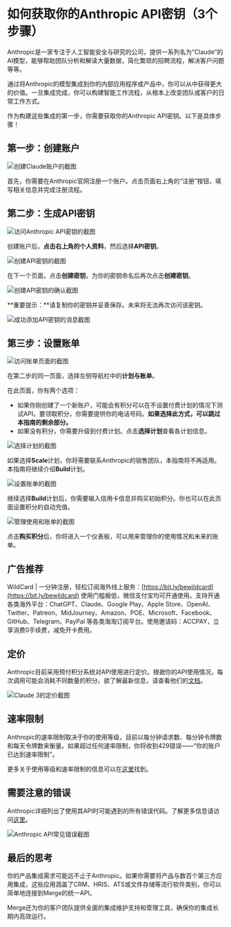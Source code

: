 # 如何获取你的Anthropic API密钥（3个步骤）

Anthropic是一家专注于人工智能安全与研究的公司，提供一系列名为“Claude”的AI模型，能够帮助团队分析和解读大量数据，简化繁琐的招聘流程，解决客户问题等等。

通过将Anthropic的模型集成到你的内部应用程序或产品中，你可以从中获得更大的价值。一旦集成完成，你可以构建智能工作流程，从根本上改变团队或客户的日常工作方式。

作为构建这些集成的第一步，你需要获取你的Anthropic API密钥。以下是具体步骤！

## 第一步：创建账户

![创建Claude账户的截图](https://cdn.prod.website-files.com/62796ab9647626cbab663f42/65f20061b0cbda307d3af316_sv_vHIdrGpNxiEgfGcySOm0AY6Jp6Zwk_DRRbywOrtYQwuPGWYnzyVHTZq5swnD0qZ06dr2GOOXpbknS6deLxbaK7Ty1vKqATAE4b7cusreyl9FSccLNVq0Fdjo4fkBSXak0EAlEGVJi4lmdSq03nso.png)

首先，你需要在Anthropic官网注册一个账户。点击页面右上角的“注册”按钮，填写相关信息并完成注册流程。

## 第二步：生成API密钥

![访问Anthropic API密钥的截图](https://cdn.prod.website-files.com/62796ab9647626cbab663f42/65f20061ac83d58468e8049d_ElXD8i89B_YpfKNwqPJsNAQ8sdLvAW_3X9eYkLIxHPY0Zz4tIC3e4jBENauXbLN9OKbrAq6zgurbouEbZtbuPkor7CDRpDvAwcmYwIcl28h_8y_H5hyKlLisTC08KyWTRCSngxHTpMYxCKQ5cWBHSKA.png)

创建账户后，**点击右上角的个人资料**，然后选择**API密钥**。

![创建API密钥的截图](https://cdn.prod.website-files.com/62796ab9647626cbab663f42/65f200619fff747be29439b7_uOz1kY9685Uww-caP0GP4-iDmyrm6pDCxaRHCzdZTsn3Zwl0ywV97bWkN-Ojhsu7K7TnXCrRW-fN7zJKh3ZJe4h5xgdVv3izOhW0eM8JrLa5d_gZpP1nEeyYsfbz9fJhwGNSJSdaQGIAfU0evih_b7E.png)

在下一个页面，点击**创建密钥**，为你的密钥命名后再次点击**创建密钥**。

![创建API密钥的确认截图](https://cdn.prod.website-files.com/62796ab9647626cbab663f42/65f20061b0b5471ffa6bd8c7_SihuCQEqRqCtlcs2NNRoHCpkTaVZ6OBEhSenGDs1OQWK6MMLlVn9qjg4X08wbSc7fvIkHUMAry3DwbfhURWFuLZrh7Q_2eJokQeBY3ftUeW1PAcrjxPJbe7iIxqZJqwKinTgiaRSvQEYw6uKUImPxTc.png)

**重要提示：**请复制你的密钥并妥善保存。未来将无法再次访问该密钥。

![成功添加API密钥的消息截图](https://cdn.prod.website-files.com/62796ab9647626cbab663f42/65f20061b0b5471ffa6bd8c7_SihuCQEqRqCtlcs2NNRoHCpkTaVZ6OBEhSenGDs1OQWK6MMLlVn9qjg4X08wbSc7fvIkHUMAry3DwbfhURWFuLZrh7Q_2eJokQeBY3ftUeW1PAcrjxPJbe7iIxqZJqwKinTgiaRSvQEYw6uKUImPxTc.png)

## 第三步：设置账单

![访问账单页面的截图](https://cdn.prod.website-files.com/62796ab9647626cbab663f42/65f20062ed878a33d5f0db0b_HNVEDzAqlq-tJfeXB9wyGMVucSaoz7vhMzX5U1trHopQWlxQ3NFlw22Xnnj-zm6A7GgQxZBnreOOvFWOhWHGkXKhXwpx7OaN-8dHf4I0IlHoRcDja8IRe0md4fnjwhRVcSKhQyLBeej_y1DsaKz-ZBU.png)

在第二步的同一页面，选择左侧导航栏中的**计划与账单**。

在此页面，你有两个选项：

- 如果你刚创建了一个新账户，可能会有积分可以在不设置付费计划的情况下测试API。要领取积分，你需要提供你的电话号码。**如果选择此方式，可以跳过本指南的剩余部分。**
- 如果没有积分，你需要升级到付费计划。点击**选择计划**查看各计划信息。

![选择计划的截图](https://cdn.prod.website-files.com/62796ab9647626cbab663f42/65f200610ce0d0be82467f30_XlmAasgsqFelKy5DYWluVZC0Ma_D4DRMVi7S4BreQMaDenvxhdcHyaz0K1WqAzB2GP9TpI0ZqZhz53nSygIFjEIzfVysbM702MjX659BEvf_gz_tNNetuW0o-Rq_fm68Mii-Ay7xYQnCMIym2MdOVOM.png)

如果选择**Scale**计划，你将需要联系Anthropic的销售团队，本指南将不再适用。本指南将继续介绍**Build**计划。

![设置账单的截图](https://cdn.prod.website-files.com/62796ab9647626cbab663f42/65f200613dfeba66afd1a090_qoDUJQdNz6hp7MV9Nh-5VOxVgoUvVTJlF0j0gK5iP_GrraW62qsbffOpptzJ7xl7oBYJtsMYzA-jO8BQwha_FgzjreOq0xHfOXF1pzWJW_arsqeHZBBAUbOLeI3zyN8aRfyzkmuj5ntV2kfZKWGcO2s.png)

继续选择**Build**计划后，你需要输入信用卡信息并购买初始积分。你也可以在此页面设置积分的自动充值。

![管理使用和账单的截图](https://cdn.prod.website-files.com/62796ab9647626cbab663f42/65f2006163a5e96420ef73b1_OfM4McdVGrbnKEHt9jezRicQuTeaHUHeleBz3QYCtoWl6cjN4y36GaABfO6bN3gd65AJHcgZc15MbKy-We0GVTrZdSl-RVn61Lmcz66iM8Lfhvzv4oBSezKrWML01oToEmA7GgOYLLUQtyK_7IJ71a8.png)

点击**购买积分**后，你将进入一个仪表板，可以用来管理你的使用情况和未来的账单。

## 广告推荐

WildCard | 一分钟注册，轻松订阅海外线上服务：[https://bit.ly/bewildcard](https://bit.ly/bewildcard) 使用门槛极低，微信支付宝均可开通使用。支持开通各类海外平台：ChatGPT、Claude、Google Play、Apple Store、OpenAI、Twitter、Patreon、MidJourney、Amazon、POE、Microsoft、Facebook、GitHub、Telegram、PayPal 等各类海淘订阅平台。使用邀请码：ACCPAY，立享消费0手续费，减免开卡费用。

## 定价

Anthropic目前采用预付积分系统对API使用进行定价。根据你的API使用情况，每次调用可能会消耗不同数量的积分。欲了解最新信息，请查看他们的[文档](https://www.anthropic.com/api#pricing)。

![Claude 3的定价截图](https://cdn.prod.website-files.com/62796ab9647626cbab663f42/65f20061ef9a2ba4cc8e7ec5_IVMlUc2okqeI9_1FO5GBKrnrIW3c_Jf5wLEjqx3N5Y9h5QJ4MJMW6Hq_a4PCgujWg5PyojKgEJsL32X2q0KSp2b84bn2TcePYWNZba2HCk7J4Mh7MgwHoxhYjYKLVgCbL2XqF1tptndTOblCAqvygYA.png)

## 速率限制

Anthropic的速率限制取决于你的使用等级，目前以每分钟请求数、每分钟令牌数和每天令牌数来衡量。如果超过任何速率限制，你将收到429错误——“你的账户已达到速率限制”。

更多关于使用等级和速率限制的信息可以在[这里](https://docs.anthropic.com/claude/reference/rate-limits)找到。

## 需要注意的错误

Anthropic详细列出了使用其API时可能遇到的所有错误代码。了解更多信息请访问[这里](https://docs.anthropic.com/claude/reference/errors)。

![Anthropic API常见错误截图](https://cdn.prod.website-files.com/62796ab9647626cbab663f42/65f2006163a5e96420ef73e6_-4WvQlJaIg8bdHAvSQCKi6adSWUqvefK0eHZcvID5xnQo2aw7frh84Vp-ZldVn12jyyo-z92837xKwJzMPvvk1EIvubv9b5F_l8WkKrLNaCh7d_u3DRS_5bvPkdMObPeBKSNuLv_87C7aNWK8zvHcao.png)

## 最后的思考

你的产品集成需求可能远不止于Anthropic。如果你需要将产品与数百个第三方应用集成，这些应用涵盖了CRM、HRIS、ATS或文件存储等流行软件类别，你可以简单地连接到Merge的统一API。

Merge还为你的客户团队提供全面的集成维护支持和管理工具，确保你的集成长期内高效运行。

